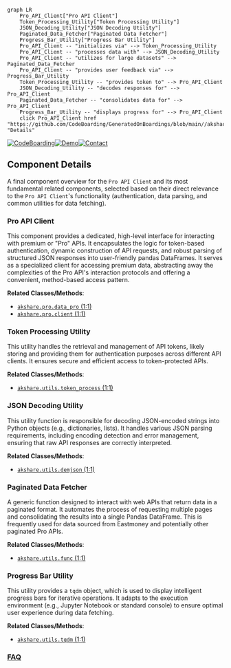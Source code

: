 ```mermaid
graph LR
    Pro_API_Client["Pro API Client"]
    Token_Processing_Utility["Token Processing Utility"]
    JSON_Decoding_Utility["JSON Decoding Utility"]
    Paginated_Data_Fetcher["Paginated Data Fetcher"]
    Progress_Bar_Utility["Progress Bar Utility"]
    Pro_API_Client -- "initializes via" --> Token_Processing_Utility
    Pro_API_Client -- "processes data with" --> JSON_Decoding_Utility
    Pro_API_Client -- "utilizes for large datasets" --> Paginated_Data_Fetcher
    Pro_API_Client -- "provides user feedback via" --> Progress_Bar_Utility
    Token_Processing_Utility -- "provides token to" --> Pro_API_Client
    JSON_Decoding_Utility -- "decodes responses for" --> Pro_API_Client
    Paginated_Data_Fetcher -- "consolidates data for" --> Pro_API_Client
    Progress_Bar_Utility -- "displays progress for" --> Pro_API_Client
    click Pro_API_Client href "https://github.com/CodeBoarding/GeneratedOnBoardings/blob/main//akshare/Pro_API_Client.md" "Details"
```
[![CodeBoarding](https://img.shields.io/badge/Generated%20by-CodeBoarding-9cf?style=flat-square)](https://github.com/CodeBoarding/GeneratedOnBoardings)[![Demo](https://img.shields.io/badge/Try%20our-Demo-blue?style=flat-square)](https://www.codeboarding.org/demo)[![Contact](https://img.shields.io/badge/Contact%20us%20-%20contact@codeboarding.org-lightgrey?style=flat-square)](mailto:contact@codeboarding.org)

## Component Details

A final component overview for the `Pro API Client` and its most fundamental related components, selected based on their direct relevance to the `Pro API Client`'s functionality (authentication, data parsing, and common utilities for data fetching).

### Pro API Client
This component provides a dedicated, high-level interface for interacting with premium or "Pro" APIs. It encapsulates the logic for token-based authentication, dynamic construction of API requests, and robust parsing of structured JSON responses into user-friendly pandas DataFrames. It serves as a specialized client for accessing premium data, abstracting away the complexities of the Pro API's interaction protocols and offering a convenient, method-based access pattern.


**Related Classes/Methods**:

- <a href="https://github.com/akfamily/akshare/blob/master/akshare/pro/data_pro.py#L1-L1" target="_blank" rel="noopener noreferrer">`akshare.pro.data_pro` (1:1)</a>
- <a href="https://github.com/akfamily/akshare/blob/master/akshare/pro/client.py#L1-L1" target="_blank" rel="noopener noreferrer">`akshare.pro.client` (1:1)</a>


### Token Processing Utility
This utility handles the retrieval and management of API tokens, likely storing and providing them for authentication purposes across different API clients. It ensures secure and efficient access to token-protected APIs.


**Related Classes/Methods**:

- <a href="https://github.com/akfamily/akshare/blob/master/akshare/utils/token_process.py#L1-L1" target="_blank" rel="noopener noreferrer">`akshare.utils.token_process` (1:1)</a>


### JSON Decoding Utility
This utility function is responsible for decoding JSON-encoded strings into Python objects (e.g., dictionaries, lists). It handles various JSON parsing requirements, including encoding detection and error management, ensuring that raw API responses are correctly interpreted.


**Related Classes/Methods**:

- <a href="https://github.com/akfamily/akshare/blob/master/akshare/utils/demjson.py#L1-L1" target="_blank" rel="noopener noreferrer">`akshare.utils.demjson` (1:1)</a>


### Paginated Data Fetcher
A generic function designed to interact with web APIs that return data in a paginated format. It automates the process of requesting multiple pages and consolidating the results into a single Pandas DataFrame. This is frequently used for data sourced from Eastmoney and potentially other paginated Pro APIs.


**Related Classes/Methods**:

- <a href="https://github.com/akfamily/akshare/blob/master/akshare/utils/func.py#L1-L1" target="_blank" rel="noopener noreferrer">`akshare.utils.func` (1:1)</a>


### Progress Bar Utility
This utility provides a `tqdm` object, which is used to display intelligent progress bars for iterative operations. It adapts to the execution environment (e.g., Jupyter Notebook or standard console) to ensure optimal user experience during data fetching.


**Related Classes/Methods**:

- <a href="https://github.com/akfamily/akshare/blob/master/akshare/utils/tqdm.py#L1-L1" target="_blank" rel="noopener noreferrer">`akshare.utils.tqdm` (1:1)</a>




### [FAQ](https://github.com/CodeBoarding/GeneratedOnBoardings/tree/main?tab=readme-ov-file#faq)